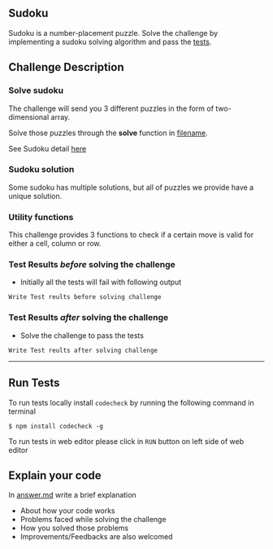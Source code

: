 ## Sudoku 
Sudoku is a number-placement puzzle.
Solve the challenge by implementing a sudoku solving algorithm and pass the [tests](testfilepath).  

## Challenge Description
### Solve sudoku

The challenge will send you 3 different puzzles in the form of two-dimensional array.

Solve those puzzles through the **solve** function in [filename](filepath).

See Sudoku detail [here](sudoku.md)

### Sudoku solution

Some sudoku has multiple solutions, but all of puzzles we provide have a unique solution.

### Utility functions

This challenge provides 3 functions to check if a certain move is valid for either a cell, column or row.

### Test Results *before* solving the challenge  
- Initially all the tests will fail with following output
```
Write Test reults before solving challenge
```

### Test Results *after* solving the challenge
- Solve the challenge to pass the tests
```
Write Test reults after solving challenge
```

--- --- ---

## Run Tests
To run tests locally install `codecheck` by running the following command in terminal 
```
$ npm install codecheck -g
```
To run tests in web editor please click in `RUN` button on left side of web editor

## Explain your code
In [answer.md](answer.md) write a brief explanation 
- About how your code works
- Problems faced while solving the challenge
- How you solved those problems
- Improvements/Feedbacks are also welcomed
